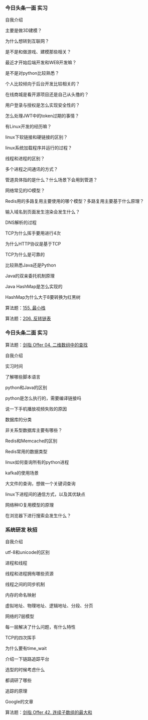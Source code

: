 ### 今日头条一面 实习

自我介绍

主要是做3D建模？

为什么想转到互联网？

是不是和做游戏、建模那些相关？

最近才开始后端开发和WEB开发嘛？

是不是对python比较熟悉？

个人比较倾向于后台开发比较相关的？

在线商城是看开源项目还是自己从头撸的？

用户登录与授权是怎么实现安全性的？

怎么处理JWT中的token过期的事情？

有Linux开发的经历嘛？

linux下软链接和硬链接的区别？

linux系统加载程序并运行的过程？

线程和进程的区别？

多个进程之间通讯的方式？

管道具体指的是什么？什么场景下会用到管道？

网络常见的IO模型？

Redis用的多路复用主要使用的哪个模型？多路复用主要基于什么原理？

输入域名到页面发生渲染会发生什么？

DNS解析的过程

TCP为什么挥手要用进行4次

为什么HTTP协议是基于TCP

TCP为什么是可靠的

比较熟悉Java还是Python

Java的双亲委托机制原理

Java HashMap是怎么实现的

HashMap为什么大于8要转换为红黑树

算法题：[155. 最小栈](https://leetcode-cn.com/problems/min-stack/)

算法题：[206. 反转链表](https://leetcode-cn.com/problems/reverse-linked-list/)

### 今日头条二面 实习

算法题：[剑指 Offer 04. 二维数组中的查找](https://leetcode-cn.com/problems/er-wei-shu-zu-zhong-de-cha-zhao-lcof/)

自我介绍

实习时间

了解哪些脚本语言

python和Java的区别

python是怎么执行的，需要编译链接吗

说一下手机播放视频失败的原因

数据库的分类

非关系型数据库主要有哪些？

Redis和Memcache的区别

Redis常用的数据类型

linux如何查询所有的python进程

kafka的使用场景

大文件的查询，想做一个关键词查询

linux下进程间的通信方式，以及其优缺点

网络种IO复用模型的原理

在浏览器下进行搜索会发生什么？ 

### 系统研发 秋招

自我介绍

utf-8和unicode的区别

进程和线程

线程和进程拥有哪些资源

线程之间的同步机制

内存的命名映射

虚拟地址、物理地址、逻辑地址、分段、分页

网络的7层模型

每一层解决了什么问题，有什么特性

TCP的四次挥手

为什么要有time_wait

介绍一下链路追踪平台

选型的时候考虑什么

都调研了哪些

追踪的原理

Google的文章

算法题：[剑指 Offer 42. 连续子数组的最大和](https://leetcode-cn.com/problems/lian-xu-zi-shu-zu-de-zui-da-he-lcof/)

